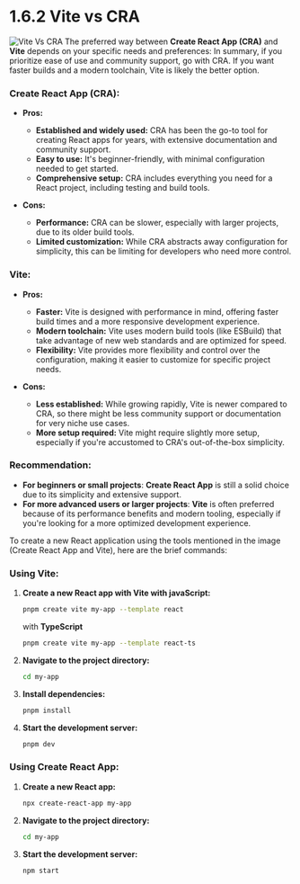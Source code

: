 # 1.6.2 Vite vs CRA

![Vite Vs CRA](vite.png)
The preferred way between **Create React App (CRA)** and **Vite** depends on your specific needs and preferences:
In summary, if you prioritize ease of use and community support, go with CRA. If you want faster builds and a modern toolchain, Vite is likely the better option.

### **Create React App (CRA):**
- **Pros:**
    - **Established and widely used:** CRA has been the go-to tool for creating React apps for years, with extensive documentation and community support.
    - **Easy to use:** It's beginner-friendly, with minimal configuration needed to get started.
    - **Comprehensive setup:** CRA includes everything you need for a React project, including testing and build tools.

- **Cons:**
    - **Performance:** CRA can be slower, especially with larger projects, due to its older build tools.
    - **Limited customization:** While CRA abstracts away configuration for simplicity, this can be limiting for developers who need more control.

### **Vite:**
- **Pros:**
    - **Faster:** Vite is designed with performance in mind, offering faster build times and a more responsive development experience.
    - **Modern toolchain:** Vite uses modern build tools (like ESBuild) that take advantage of new web standards and are optimized for speed.
    - **Flexibility:** Vite provides more flexibility and control over the configuration, making it easier to customize for specific project needs.

- **Cons:**
    - **Less established:** While growing rapidly, Vite is newer compared to CRA, so there might be less community support or documentation for very niche use cases.
    - **More setup required:** Vite might require slightly more setup, especially if you're accustomed to CRA's out-of-the-box simplicity.

### **Recommendation:**
- **For beginners or small projects**: **Create React App** is still a solid choice due to its simplicity and extensive support.
- **For more advanced users or larger projects**: **Vite** is often preferred because of its performance benefits and modern tooling, especially if you're looking for a more optimized development experience.

To create a new React application using the tools mentioned in the image (Create React App and Vite), here are the brief commands:

### **Using Vite:**
1. **Create a new React app with Vite with javaScript:**
   ```bash
   pnpm create vite my-app --template react
   ```
   with **TypeScript**
    ```bash
   pnpm create vite my-app --template react-ts
   ```
2. **Navigate to the project directory:**
   ```bash
   cd my-app
   ```
3. **Install dependencies:**
   ```bash
   pnpm install
   ```
4. **Start the development server:**
   ```bash
   pnpm dev
   ```
### **Using Create React App:**
1. **Create a new React app:**
   ```bash
   npx create-react-app my-app
   ```
2. **Navigate to the project directory:**
   ```bash
   cd my-app
   ```
3. **Start the development server:**
   ```bash
   npm start
   ```

